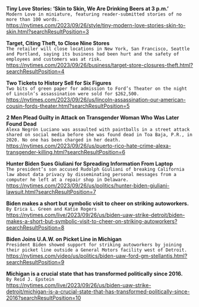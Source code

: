 **Tiny Love Stories: ‘Skin to Skin, We Are Drinking Beers at 3 p.m.’**\
`Modern Love in miniature, featuring reader-submitted stories of no more than 100 words.`\
https://nytimes.com/2023/09/26/style/tiny-modern-love-stories-skin-to-skin.html?searchResultPosition=3

**Target, Citing Theft, to Close Nine Stores**\
`The retailer will close locations in New York, San Francisco, Seattle and Portland, saying its business had been hurt and the safety of employees and customers was at risk.`\
https://nytimes.com/2023/09/26/business/target-store-closures-theft.html?searchResultPosition=4

**Two Tickets to History Sell for Six Figures**\
`Two bits of green paper for admission to Ford’s Theater on the night of Lincoln’s assassination were sold for $262,500.`\
https://nytimes.com/2023/09/26/us/lincoln-assassination-our-american-cousin-fords-theater.html?searchResultPosition=5

**2 Men Plead Guilty in Attack on Transgender Woman Who Was Later Found Dead**\
`Alexa Negrón Luciano was assaulted with paintballs in a street attack shared on social media before she was found dead in Toa Baja, P.R., in 2020. No one has been charged in her death.`\
https://nytimes.com/2023/09/26/us/puerto-rico-hate-crime-alexa-transgender-killing.html?searchResultPosition=6

**Hunter Biden Sues Giuliani for Spreading Information From Laptop**\
`The president’s son accused Rudolph Giuliani of breaking California law about data privacy by disseminating personal messages from a computer he left at a repair shop in Delaware.`\
https://nytimes.com/2023/09/26/us/politics/hunter-biden-giuliani-lawsuit.html?searchResultPosition=7

**Biden makes a short but symbolic visit to cheer on striking autoworkers.**\
`By Erica L. Green and Katie Rogers`\
https://nytimes.com/live/2023/09/26/us/biden-uaw-strike-detroit/biden-makes-a-short-but-symbolic-visit-to-cheer-on-striking-autoworkers?searchResultPosition=8

**Biden Joins U.A.W. on Picket Line in Michigan**\
`President Biden showed support for striking autoworkers by joining their picket line outside a General Motors facility west of Detroit.`\
https://nytimes.com/video/us/politics/biden-uaw-ford-gm-stellantis.html?searchResultPosition=9

**Michigan is a crucial state that has transformed politically since 2016.**\
`By Reid J. Epstein`\
https://nytimes.com/live/2023/09/26/us/biden-uaw-strike-detroit/michigan-is-a-crucial-state-that-has-transformed-politically-since-2016?searchResultPosition=10

